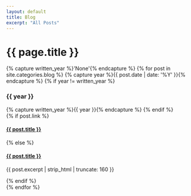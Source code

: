 ```yaml
---
layout: default
title: Blog
excerpt: "All Posts"
---
```


<div id="main" role="main">
  <div class="wrap">
    <h1>{{ page.title }}</h1>
    {% capture written_year %}'None'{% endcapture %}
    {% for post in site.categories.blog %}
      {% capture year %}{{ post.date | date: '%Y' }}{% endcapture %}
      {% if year != written_year %}
        <h3 class="post-year">{{ year }}</h3>
        {% capture written_year %}{{ year }}{% endcapture %}
      {% endif %}
      <article>
        {% if post.link %}
          <h4 class="link-post"><a href="{{ site.url }}{{ post.url }}" title="{{ post.title }}">{{ post.title }}</a> <a href="{{ post.link }}" target="_blank" title="{{ post.title }}"><i class="fa fa-link"></i></a></h4>
        {% else %}
          <h4><a href="{{ site.url }}{{ post.url }}" title="{{ post.title }}">{{ post.title }}</a></h4>
          <p>{{ post.excerpt | strip_html | truncate: 160 }}</p>
        {% endif %}
      </article>
    {% endfor %}
  </div><!-- /#wrap -->
</div><!-- /#main -->
